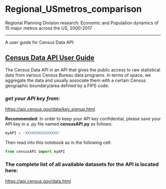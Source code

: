 # Regional_USmetros_comparison
Regional Planning Division research: Economic and Population dynamics of 15 major metros across the US, 2000-2017

----

A user guide for Census Data API:

## [Census Data API User Guide](https://www.census.gov/content/dam/Census/data/developers/api-user-guide/api-guide.pdf)

The Census Data API in an API that gives the public access to raw statistical data from various Census Bureau data
programs. In terms of space, we aggregate the data and usually associate them with a
certain Census geographic boundary/area defined by a FIPS code. 

### _get your API key from:_ 
https://api.census.gov/data/key_signup.html

**Recommended:** In order to keep your API key confidential, please save your API key in a .py file named **censusAPI.py** as follows:

```python
myAPI = 'XXXXXXXXXXXXXXX'
```
Then read into this notebook as in the following cell:
```python
from censusAPI import myAPI
```

### The complete list of all available datasets for the API is located here:
https://api.census.gov/data.html


